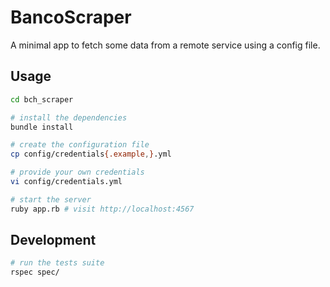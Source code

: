 BancoScraper
============

A minimal app to fetch some data from a remote service using a config file.

Usage
-----

```bash
cd bch_scraper

# install the dependencies
bundle install

# create the configuration file
cp config/credentials{.example,}.yml

# provide your own credentials
vi config/credentials.yml

# start the server
ruby app.rb # visit http://localhost:4567

```

Development
-----------

```bash
# run the tests suite
rspec spec/
```

